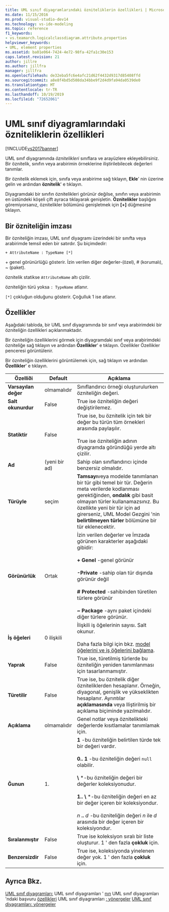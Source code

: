 ```yaml
---
title: UML sınıf diyagramlarındaki özniteliklerin özellikleri | Microsoft Docs
ms.date: 11/15/2016
ms.prod: visual-studio-dev14
ms.technology: vs-ide-modeling
ms.topic: reference
f1_keywords:
- vs.teamarch.logicalclassdiagram.attribute.properties
helpviewer_keywords:
- UML, element properties
ms.assetid: ba01e064-7424-4e72-98fa-42fa1c30e153
caps.latest.revision: 21
author: jillre
ms.author: jillfra
manager: jillfra
ms.openlocfilehash: de32eba5fc6e4afc21d62f4432d9317d85408ffd
ms.sourcegitcommit: a8e8f4bd5d508da34bbe9f2d4d9fa94da0539de0
ms.translationtype: MT
ms.contentlocale: tr-TR
ms.lasthandoff: 10/19/2019
ms.locfileid: "72652061"
---
```

# <a name="properties-of-attributes-on-uml-class-diagrams"></a>UML sınıf diyagramlarındaki özniteliklerin özellikleri
[!INCLUDE[vs2017banner](../includes/vs2017banner.md)]

UML sınıf diyagramında *öznitelikleri* sınıflara ve arayüzlere ekleyebilirsiniz. Bir öznitelik, sınıfın veya arabirimin örneklerine iliştirilebilecek değerleri tanımlar.

 Bir öznitelik eklemek için, sınıfa veya arabirime sağ tıklayın, **Ekle**' nin üzerine gelin ve ardından **öznitelik**' e tıklayın.

 Diyagramdaki bir sınıfın öznitelikleri görünür değilse, sınıfın veya arabirimin en üstündeki köşeli çift ayraca tıklayarak genişletin. **Öznitelikler** başlığını göremiyorsanız, öznitelikler bölümünü genişletmek için **[+]** düğmesine tıklayın.

## <a name="signature-of-an-attribute"></a>Bir özniteliğin imzası
 Bir özniteliğin imzası, UML sınıf diyagramı üzerindeki bir sınıfta veya arabirimde temsil eden bir satırdır. Şu biçimdedir:

```
+ AttributeName : TypeName [*]
```

 \+ genel görünürlüğü gösterir. İzin verilen diğer değerler-(özel), # (korumalı), ~ (paket).

 öznitelik statikse `AttributeName` altı çizilir.

 özniteliğin türü yoksa `: TypeName` atlanır.

 `[*]` çokluğun olduğunu gösterir. Çoğulluk 1 ise atlanır.

## <a name="properties"></a>Özellikler
 Aşağıdaki tabloda, bir UML sınıf diyagramında bir sınıf veya arabirimdeki bir özniteliğin özellikleri açıklanmaktadır.

 Bir özniteliğin özelliklerini görmek için diyagramdaki sınıf veya arabirimdeki özniteliğe sağ tıklayın ve ardından **Özellikler**' e tıklayın. Özellikler Özellikler penceresi görüntülenir.

 Bir özniteliğin özelliklerini görüntülemek için, sağ tıklayın ve ardından **Özellikler**' e tıklayın.

|   **Özelliði**    | **Default**  |                                                                                                                                                                                                         Açıklama                                                                                                                                                                                                          |
|-------------------|--------------|------------------------------------------------------------------------------------------------------------------------------------------------------------------------------------------------------------------------------------------------------------------------------------------------------------------------------------------------------------------------------------------------------------------------------|
| **Varsayılan değer** |   olmamalıdır    |                                                                                                                                                                               Sınıflandırıcı örneği oluşturulurken özniteliğin değeri.                                                                                                                                                                                |
| **Salt okunurdur**  |    False     |                                                                                                                                                                                    True ise özniteliğin değeri değiştirilemez.                                                                                                                                                                                    |
|   **Statiktir**   |    False     |                                                                                                                    True ise, bu öznitelik için tek bir değer bu türün tüm örnekleri arasında paylaşılır.<br /><br /> True ise özniteliğin adının diyagramda göründüğü yerde altı çizilir.                                                                                                                    |
|     **Ad**      | (yeni bir ad) |                                                                                                                                                                                        Sahip olan sınıflandırıcı içinde benzersiz olmalıdır.                                                                                                                                                                                        |
|     **Türüyle**      |    seçim    |                                                **Tamsayı**veya modelde tanımlanan bir tür gibi temel bir tür. Değerin meta verilerde kodlanması gerektiğinden, **ondalık** gibi basit olmayan türler kullanamazsınız. Bu özellikte yeni bir tür için ad girerseniz, UML Model Gezgini 'nin **belirtilmeyen türler** bölümüne bir tür eklenecektir.                                                 |
|  **Görünürlük**   |    Ortak    |                                     İzin verilen değerler ve İmzada görünen karakterler aşağıdaki gibidir:<br /><br /> **+ Genel** -genel görünür<br /><br /> **-Private** -sahip olan tür dışında görünür değil<br /><br /> **# Protected** -sahibinden türetilen türlere görünür<br /><br /> **~ Package** -aynı paket içindeki diğer türlere görünür.                                      |
|  **İş öğeleri**   | 0 ilişkili |                                                                                                                          İlişkili iş öğelerinin sayısı. Salt okunur.<br /><br /> Daha fazla bilgi için bkz. [model öğelerini ve iş öğelerini bağlama](../modeling/link-model-elements-and-work-items.md).                                                                                                                           |
|    **Yaprak**    |    False     |                                                                                                                                                                    True ise, türetilmiş türlerde bu özniteliğin yeniden tanımlanması için tasarlanmamıştır.                                                                                                                                                                     |
|  **Türetilir**   |    False     |                                                                                                              True ise, bu öznitelik diğer özniteliklerden hesaplanır. Örneğin, diyagonal, genişlik ve yükseklikten hesaplanır. Ayrıntılar **açıklamasında** veya Iliştirilmiş bir açıklama biçiminde yazılmalıdır.                                                                                                              |
|  **Açıklama**  |   olmamalıdır    |                                                                                                                                                                        Genel notlar veya öznitelikteki değerlerde kısıtlamalar tanımlamak için.                                                                                                                                                                        |
| **Ğunun**  |      1\.       | **1** -bu özniteliğin belirtilen türde tek bir değeri vardır.<br /><br /> **0.. 1** -bu özniteliğin değeri `null` olabilir.<br /><br /> **\\** \*-bu özniteliğin değeri bir değerler koleksiyonudur.<br /><br /> **1.. \\** \*-bu özniteliğin değeri en az bir değer içeren bir koleksiyondur.<br /><br /> *n* **..** *d* -bu özniteliğin değeri *n* ile *d* arasında bir değer içeren bir koleksiyondur. |
|  **Sıralanmıştır**   |    False     |                                                                                                                                                                    True ise koleksiyon sıralı bir liste oluşturur. 1 ' den fazla **çokluk** için.                                                                                                                                                                     |
|   **Benzersizdir**   |    False     |                                                                                                                                                                True ise, koleksiyonda yinelenen değer yok. 1 ' den fazla **çokluk** için.                                                                                                                                                                |

## <a name="see-also"></a>Ayrıca Bkz.
 [UML sınıf diyagramları:](../modeling/uml-class-diagrams-reference.md) UML sınıf diyagramları ' [nın](../modeling/properties-of-operations-on-uml-class-diagrams.md) UML sınıf diyagramları 'ndaki başvuru [özellikleri](../modeling/properties-of-types-on-uml-class-diagrams.md) UML sınıf diyagramları [: yönergeler](../modeling/uml-class-diagrams-guidelines.md) [UML sınıf diyagramları: yönergeler](../modeling/uml-class-diagrams-guidelines.md)
